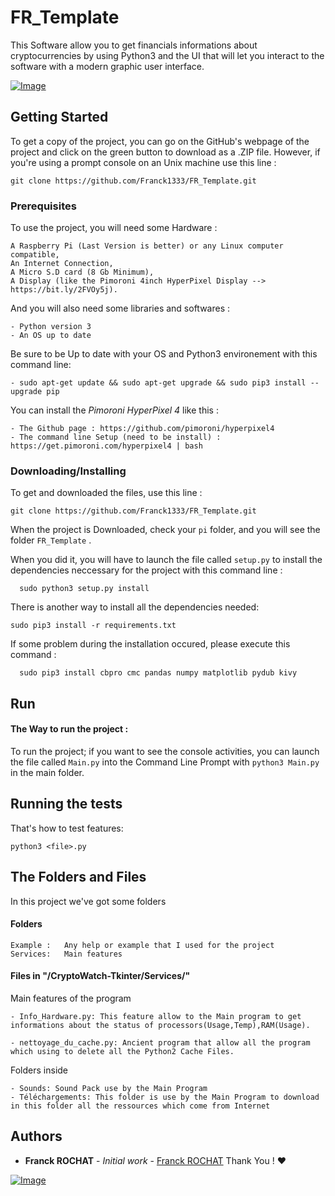 # FR_Template

This Software allow you to get financials informations about cryptocurrencies by using Python3 and the UI that will let you interact to the software with a modern graphic user interface.

[![Image](https://alternative.me/crypto/fear-and-greed-index.png)](https://alternative.me/crypto/fear-and-greed-index.png)  

## Getting Started  
  
To get a copy of the project, you can go on the GitHub's webpage of the project and click on the green button to download as a .ZIP file. However, if you're using a prompt console on an Unix machine use this line :

```
git clone https://github.com/Franck1333/FR_Template.git
```
  
### Prerequisites  
  
To use the project, you will need some Hardware :
  
```  
A Raspberry Pi (Last Version is better) or any Linux computer compatible,
An Internet Connection,
A Micro S.D card (8 Gb Minimum),
A Display (like the Pimoroni 4inch HyperPixel Display --> https://bit.ly/2FVOy5j).
```  
  And you will also need some libraries and softwares :

```
- Python version 3
- An OS up to date
```

Be sure to be Up to date with your OS and Python3 environement with this command line:
```
- sudo apt-get update && sudo apt-get upgrade && sudo pip3 install --upgrade pip
```

You can install the *Pimoroni HyperPixel 4* like this :
```
- The Github page : https://github.com/pimoroni/hyperpixel4
- The command line Setup (need to be install) : https://get.pimoroni.com/hyperpixel4 | bash 
```
  
### Downloading/Installing
To get and downloaded the files, use this line : 
```
git clone https://github.com/Franck1333/FR_Template.git
```
When the project is Downloaded, check your `pi` folder, and you will see the folder `FR_Template` .

When you did it, you will have to launch the file called `setup.py` to install the dependencies neccessary for the project with this command line : 

```
  sudo python3 setup.py install
```

There is another way to install all the dependencies needed:

    sudo pip3 install -r requirements.txt

If some problem during the installation occured, please execute this command :
```
  sudo pip3 install cbpro cmc pandas numpy matplotlib pydub kivy
```

## Run
#### The Way to run the project :
To run the project; if you want to see the console activities, you can launch the file called `Main.py`  into the Command Line Prompt with `python3 Main.py` in the main folder.

## Running the tests  
  
That's how to test features:

    python3 <file>.py

## The Folders and Files

In this project we've got some folders

#### Folders
```
Example : 	Any help or example that I used for the project
Services:	Main features 
```
#### Files in "/CryptoWatch-Tkinter/Services/"

Main features of the program
```
- Info_Hardware.py: This feature allow to the Main program to get informations about the status of processors(Usage,Temp),RAM(Usage). 

- nettoyage_du_cache.py: Ancient program that allow all the program which using to delete all the Python2 Cache Files.
```

Folders inside
 ```
 - Sounds: Sound Pack use by the Main Program 
 - Téléchargements: This folder is use by the Main Program to download in this folder all the ressources which come from Internet 
 ```

## Authors

-   **Franck ROCHAT**  -  _Initial work_  -  [Franck ROCHAT](https://github.com/Franck1333)  Thank You !  :heart:

[![Image](https://i.goopics.net/51JA2.jpg)](https://goopics.net/i/51JA2)
